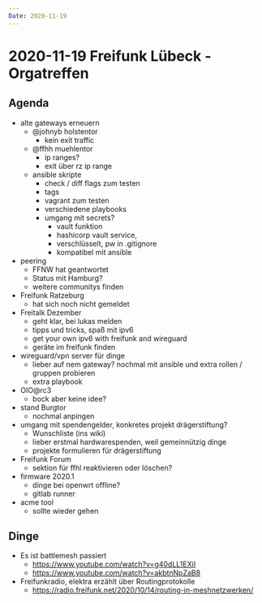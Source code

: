 ```yaml
---
Date: 2020-11-19
---
```



# 2020-11-19 Freifunk Lübeck - Orgatreffen

## Agenda

- alte gateways erneuern
    - @johnyb holstentor
        - kein exit traffic
    - @ffhh muehlentor
        - ip ranges?
        - exit über rz ip range
    - ansible skripte
        - check / diff flags zum testen
        - tags
        - vagrant zum testen
        - verschiedene playbooks
        - umgang mit secrets?
            - vault funktion
            - hashicorp vault service,
            - verschlüsselt, pw in .gitignore
            - kompatibel mit ansible
- peering
    - FFNW hat geantwortet
    - Status mit Hamburg?
    - weitere communitys finden
- Freifunk Ratzeburg
    - hat sich noch nicht gemeldet
- Freitalk Dezember
    - geht klar, bei lukas melden
    - tipps und tricks, spaß mit ipv6
    - get your own ipv6 with freifunk and wireguard
    - geräte im freifunk finden
- wireguard/vpn server für dinge
    - lieber auf nem gateway? nochmal mit ansible und extra rollen / gruppen probieren
    - extra playbook
- OIO@rc3
    - bock aber keine idee?
- stand Burgtor
    - nochmal anpingen
- umgang mit spendengelder, konkretes projekt drägerstiftung?
    - Wunschliste (ins wiki)
    - lieber erstmal hardwarespenden, weil gemeinnützig dinge
    - projekte formulieren für drägerstiftung
- Freifunk Forum
    - sektion für ffhl reaktivieren oder löschen?
- firmware 2020.1
    - dinge bei openwrt offline?
    - gitlab runner
- acme tool
    - sollte wieder gehen

## Dinge

- Es ist battlemesh passiert
    - https://www.youtube.com/watch?v=g40dLL1EXiI
    - https://www.youtube.com/watch?v=akbtnNpZaB8
- Freifunkradio, elektra erzählt über Routingprotokolle
    - https://radio.freifunk.net/2020/10/14/routing-in-meshnetzwerken/

